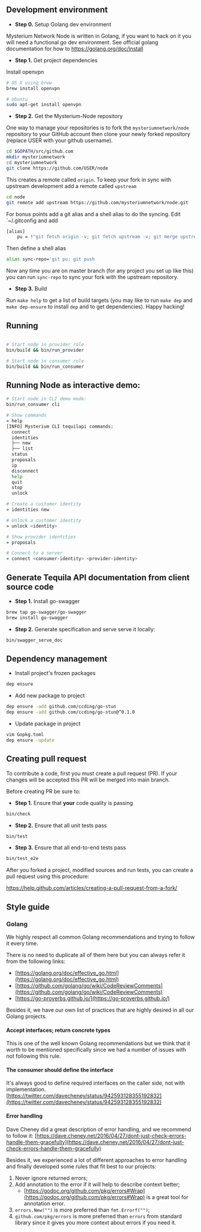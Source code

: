 ## Development environment

* **Step 0.** Setup Golang dev environment

Mysterium Network Node is written in Golang, if you want to hack on it you will
need a functional go dev environment.  See official golang documentation for how
to https://golang.org/doc/install

* **Step 1.** Get project dependencies

Install openvpn

```bash
# OS X using brew
brew install openvpn

# Ubuntu
sudo apt-get install openvpn

```

* **Step 2.** Get the Mysterium-Node repository

One way to manage your repositories is to fork the `mysteriumnetwork/node`
repository to your GitHub account then clone your newly forked repository
(replace USER with your github username).

```bash
cd $GOPATH/src/github.com
mkdir mysteriumnetwork
cd mysteriumnetwork
git clone https://github.com/USER/node
```

This creates a remote called `origin`.  To keep your fork in sync with upstream
development add a remote called `upstream`
```bash
cd node
git remote add upstream https://github.com/mysteriumnetwork/node.git
```

For bonus points add a git alias and a shell alias to do the syncing.  Edit
`~/.gitconfig and add
```bash
[alias]
	pu = !"git fetch origin -v; git fetch upstream -v; git merge upstream/master"
```

Then define a shell alias
```bash
alias sync-repo='git pu; git push
```

Now any time you are on master branch (for any project you set up like this) you
can run `sync-repo` to sync your fork with the upstream repository.

* **Step 3.** Build

Run `make help` to get a list of build targets (you may like to run `make dep`
and `make dep-ensure` to install `dep` and to get dependencies).  Happy hacking!

## Running

```bash

# Start node in provider role
bin/build && bin/run_provider

# Start node in consumer role
bin/build && bin/run_consumer
```

## Running Node as interactive demo:

```bash
# Start node in CLI demo mode:
bin/run_consumer cli

# Show commands
» help
[INFO] Mysterium CLI tequilapi commands:
  connect
  identities
  ├── new
  ├── list
  status
  proposals
  ip
  disconnect
  help
  quit
  stop
  unlock

# Create a customer identity
» identities new

# Unlock a customer identity
» unlock <identity>

# Show provider identities
» proposals

# Connect to a server
» connect <consumer-identity> <provider-identity>
```

## Generate Tequila API documentation from client source code

* **Step 1.** Install go-swagger
```bash
brew tap go-swagger/go-swagger
brew install go-swagger
```

* **Step 2.** Generate specification and serve serve it locally:
```bash
bin/swagger_serve_doc
```

## Dependency management

* Install project's frozen packages
```bash
dep ensure
```

* Add new package to project
```bash
dep ensure -add github.com/ccding/go-stun
dep ensure -add github.com/ccding/go-stun@^0.1.0
```

* Update package in project
```bash
vim Gopkg.toml
dep ensure -update
```

## Creating pull request

To contribute a code, first you must create a pull request (PR). If your changes will be accepted
this PR will be merged into main branch.

Before creating PR be sure to:

* **Step 1.** Ensure that **your** code quality is passing

```bash
bin/check
```

* **Step 2.** Ensure that all unit tests pass

```bash
bin/test
```

* **Step 3.** Ensure that all end-to-end tests pass

```bash
bin/test_e2e
```

After you forked a project, modified sources and run tests, you can create a pull request using this procedure:

 https://help.github.com/articles/creating-a-pull-request-from-a-fork/

## Style guide

### Golang

We highly respect all common Golang recommendations and trying to follow it every time.

There is no need to duplicate all of them here but you can always refer it from the following links:

 - [https://golang.org/doc/effective_go.html](https://golang.org/doc/effective_go.html)
 - [https://github.com/golang/go/wiki/CodeReviewComments](https://github.com/golang/go/wiki/CodeReviewComments)
 - [https://go-proverbs.github.io/](https://go-proverbs.github.io/)

Besides it, we have our own list of practices that are highly desired in all our Golang projects.

#### Accept interfaces; return concrete types

This is one of the well known Golang recommendations but we think that it worth to be mentioned specifically since we had a number of issues with not following this rule.

#### The consumer should define the interface

It's always good to define required interfaces on the caller side, not with implementation.
[https://twitter.com/davecheney/status/942593128355192832](https://twitter.com/davecheney/status/942593128355192832)

#### Error handling

Dave Cheney did a great description of error handling, and we recommend to follow it:
[https://dave.cheney.net/2016/04/27/dont-just-check-errors-handle-them-gracefully](https://dave.cheney.net/2016/04/27/dont-just-check-errors-handle-them-gracefully)

Besides it, we experienced a lot of different approaches to error handling and finally developed some rules that fit best to our projects:

1. Never ignore returned errors;
1. Add annotation to the error if it will help to describe context better;
   - [https://godoc.org/github.com/pkg/errors#Wrap](https://godoc.org/github.com/pkg/errors#Wrap) is a great tool for annotation error.
1. `errors.New("")` is more preferred than `fmt.Errorf("")`;
1. `github.com/pkg/errors` is more preferred than `errors` from standard library since it gives you more context about errors if you need it.
